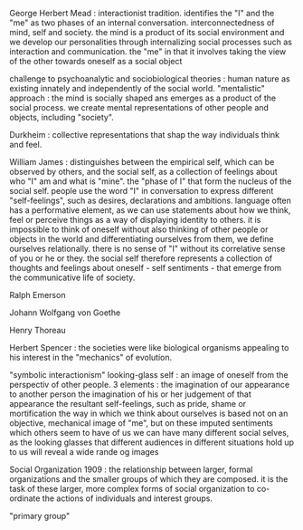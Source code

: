 George Herbert Mead : interactionist tradition. identifies the "I" and the "me" as two phases of an internal conversation.
interconnectedness of mind, self and society.
the mind is a product of its social environment and we develop our personalities through internalizing social processes such as interaction and communication.
the "me" in that it involves taking the view of the other towards oneself as a social object

challenge to psychoanalytic and sociobiological theories : human nature as existing innately and independently of the social world.
"mentalistic" approach : the mind is socially shaped ans emerges as a product of the social process.
we create mental representations of other people and objects, including "society".

Durkheim : collective representations that shap the way individuals think and feel.

William James : 
distinguishes between the empirical self, which can be observed by others, and the social self, as a collection of feelings about who "I" am and what is "mine".
the "phase of I" that form the nucleus of the social self.
people use the word "I" in conversation to express different "self-feelings", such as desires, declarations and ambitions.
language often has a performative element, as we can use statements about how we think, feel or perceive things as a way of displaying identity to others.
it is impossible to think of oneself without also thinking of other people or objects in the world and differentiating ourselves from them, we define ourselves relationally.
there is no sense of "I" without its correlative sense of you or he or they.
the social self therefore represents a collection of thoughts and feelings about oneself - self sentiments - that emerge from the communicative life of society.

Ralph Emerson

Johann Wolfgang von Goethe

Henry Thoreau

Herbert Spencer : the societies were like biological organisms appealing to his interest in the "mechanics" of evolution.

"symbolic interactionism"
looking-glass self : an image of oneself from the perspectiv of other people.
3 elements : the imagination of our appearance to another person
the imagination of his or her judgement of that appearance
the resultant self-feelings, such as pride, shame or mortification
the way in which we think about ourselves is based not on an objective, mechanical image of "me", but on these imputed sentiments which others seem to have of us
we can have many different social selves, as the looking glasses that different audiences in different situations hold up to us will reveal a wide rande og images

Social Organization 1909 : the relationship between larger, formal organizations and the smaller groups of which they are composed.
it is the task of these larger, more complex forms of social organization to co-ordinate the actions of individuals and interest groups.

"primary group" 
